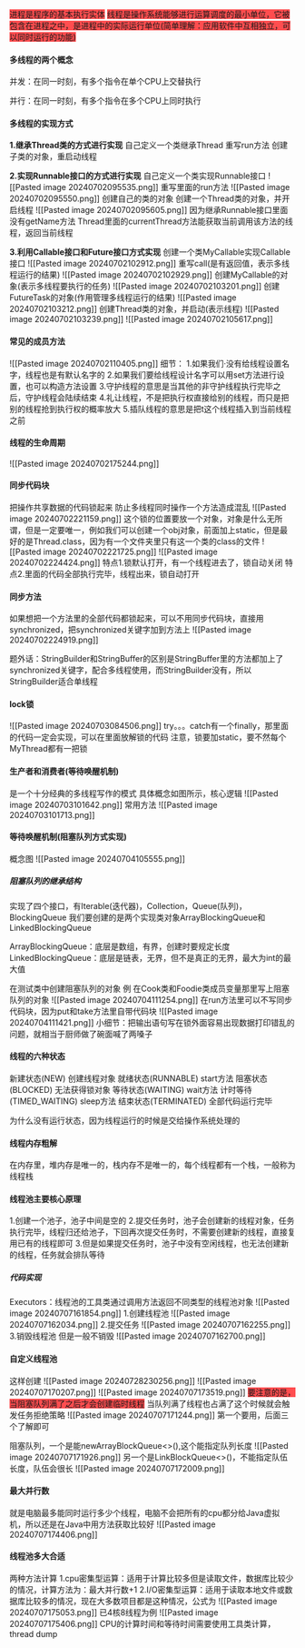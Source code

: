 <span style="background:#ff4d4f">进程是程序的基本执行实体</span>
<span style="background:#ff4d4f">线程是操作系统能够进行运算调度的最小单位，它被包含在进程之中，是进程中的实际运行单位(简单理解：应用软件中互相独立，可以同时运行的功能)</span>

#### 多线程的两个概念

并发：在同一时刻，有多个指令在单个CPU上交替执行

并行：在同一时刻，有多个指令在多个CPU上同时执行


#### 多线程的实现方式
**1.继承Thread类的方式进行实现**
自己定义一个类继承Thread
重写run方法
创建子类的对象，重启动线程


**2.实现Runnable接口的方式进行实现**
自己定义一个类实现Runnable接口
![[Pasted image 20240702095535.png]]
重写里面的run方法
![[Pasted image 20240702095550.png]]
创建自己的类的对象
创建一个Thread类的对象，并开启线程
![[Pasted image 20240702095605.png]]
因为继承Runnable接口里面没有getName方法
Thread里面的currentThread方法能获取当前调用该方法的线程，返回当前线程

**3.利用Callable接口和Future接口方式实现**
创建一个类MyCallable实现Callable接口
![[Pasted image 20240702102912.png]]
重写call(是有返回值，表示多线程运行的结果)
![[Pasted image 20240702102929.png]]
创建MyCallable的对象(表示多线程要执行的任务)
![[Pasted image 20240702103201.png]]
创建FutureTask的对象(作用管理多线程运行的结果)
![[Pasted image 20240702103212.png]]
创建Thread类的对象，并启动(表示线程)
![[Pasted image 20240702103239.png]]
![[Pasted image 20240702105617.png]]



#### 常见的成员方法
![[Pasted image 20240702110405.png]]
细节：
1.如果我们·没有给线程设置名字，线程也是有默认名字的
2.如果我们要给线程设计名字可以用set方法进行设置，也可以构造方法设置
3.守护线程的意思是当其他的非守护线程执行完毕之后，守护线程会陆续结束
4.礼让线程，不是把执行权直接给别的线程，而只是把别的线程抢到执行权的概率放大
5.插队线程的意思是把t这个线程插入到当前线程之前



#### 线程的生命周期
![[Pasted image 20240702175244.png]]


#### 同步代码块
把操作共享数据的代码锁起来
防止多线程同时操作一个方法造成混乱
![[Pasted image 20240702221159.png]]
这个锁的位置要放一个对象，对象是什么无所谓，但是一定要唯一，例如我们可以创建一个obj对象，前面加上static，但是最好的是Thread.class，因为有一个文件夹里只有这一个类的class的文件
![[Pasted image 20240702221725.png]]
![[Pasted image 20240702224424.png]]
特点1.锁默认打开，有一个线程进去了，锁自动关闭
特点2.里面的代码全部执行完毕，线程出来，锁自动打开



#### 同步方法
如果想把一个方法里的全部代码都锁起来，可以不用同步代码块，直接用synchronized，把synchronized关键字加到方法上
![[Pasted image 20240702224919.png]]

题外话：StringBuilder和StringBuffer的区别是StringBuffer里的方法都加上了synchronized关键字，配合多线程使用，而StringBuilder没有，所以StringBuilder适合单线程


#### lock锁
![[Pasted image 20240703084506.png]]
try。。。catch有一个finally，那里面的代码一定会实现，可以在里面放解锁的代码
注意，锁要加static，要不然每个MyThread都有一把锁



#### 生产者和消费者(等待唤醒机制)
是一个十分经典的多线程写作的模式
具体概念如图所示，核心逻辑
![[Pasted image 20240703101642.png]]
常用方法
![[Pasted image 20240703101713.png]]


#### 等待唤醒机制(阻塞队列方式实现)
概念图
![[Pasted image 20240704105555.png]]
##### 阻塞队列的继承结构
实现了四个接口，有Iterable(迭代器)，Collection，Queue(队列)，BlockingQueue
我们要创建的是两个实现类对象ArrayBlockingQueue和LinkedBlockingQueue

ArrayBlockingQueue：底层是数组，有界，创建时要规定长度
LinkedBlockingQueue：底层是链表，无界，但不是真正的无界，最大为int的最大值

在测试类中创建阻塞队列的对象
例
在Cook类和Foodie类成员变量那里写上阻塞队列的对象
![[Pasted image 20240704111254.png]]
在run方法里可以不写同步代码块，因为put和take方法里自带代码块
![[Pasted image 20240704111421.png]]
小细节：把输出语句写在锁外面容易出现数据打印错乱的问题，就相当于厨师做了碗面喊了两嗓子


#### 线程的六种状态
新建状态(NEW)  创建线程对象
就绪状态(RUNNABLE)   start方法
阻塞状态(BLOCKED)   无法获得锁对象
等待状态(WAITING)  wait方法
计时等待(TIMED_WAITING) sleep方法
结束状态(TERMINATED) 全部代码运行完毕


为什么没有运行状态，因为线程运行的时候是交给操作系统处理的

#### 线程内存粗解
在内存里，堆内存是唯一的，栈内存不是唯一的，每个线程都有一个栈，一般称为线程栈



#### 线程池主要核心原理
1.创建一个池子，池子中间是空的
2.提交任务时，池子会创建新的线程对象，任务执行完毕，线程归还给池子，下回再次提交任务时，不需要创建新的线程，直接复用已有的线程即可
3.但是如果提交任务时，池子中没有空闲线程，也无法创建新的线程，任务就会排队等待

##### 代码实现
Executors：线程池的工具类通过调用方法返回不同类型的线程池对象
![[Pasted image 20240707161854.png]]
1.创建线程池
![[Pasted image 20240707162034.png]]
2.提交任务
![[Pasted image 20240707162255.png]]
3.销毁线程池
但是一般不销毁
![[Pasted image 20240707162700.png]]

#### 自定义线程池
这样创建
![[Pasted image 20240728230256.png]]
![[Pasted image 20240707170207.png]]
![[Pasted image 20240707173519.png]]
<span style="background:#ff4d4f">要注意的是，当阻塞队列满了之后才会创建临时线程</span>
当队列满了线程也占满了这个时候就会触发任务拒绝策略
![[Pasted image 20240707171244.png]]
第一个要用，后面三个了解即可

阻塞队列，一个是能newArrayBlockQueue<>(),这个能指定队列长度
![[Pasted image 20240707171926.png]]
另一个是LinkBlockQueue<>()，不能指定队伍长度，队伍会很长
![[Pasted image 20240707172009.png]]


#### 最大并行数
就是电脑最多能同时运行多少个线程，电脑不会把所有的cpu都分给Java虚拟机，所以还是在Java中用方法获取比较好
![[Pasted image 20240707174406.png]]

#### 线程池多大合适
两种方法计算
1.cpu密集型运算：适用于计算比较多但是读取文件，数据库比较少的情况，计算方法为：最大并行数+1
2.I/O密集型运算：适用于读取本地文件或数据库比较多的情况，现在大多数项目都是这种情况，公式为
![[Pasted image 20240707175053.png]]
已4核8线程为例
![[Pasted image 20240707175406.png]]
CPU的计算时间和等待时间需要使用工具类计算，thread dump
